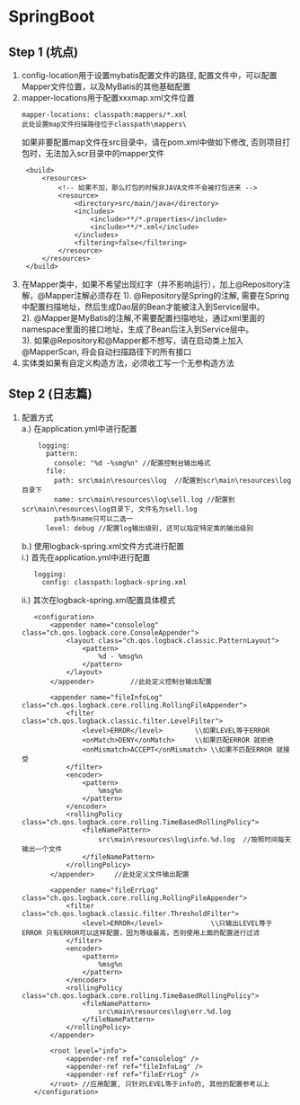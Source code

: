 # SpringBoot 

## Step 1 (坑点)  
1. config-location用于设置mybatis配置文件的路径, 配置文件中，可以配置Mapper文件位置，以及MyBatis的其他基础配置
2. mapper-locations用于配置xxxmap.xml文件位置
   ```
   mapper-locations: classpath:mappers/*.xml
   此处设置map文件扫描路径位于classpath\mappers\  
   ```
   如果非要配置map文件在src目录中，请在pom.xml中做如下修改, 否则项目打包时，无法加入scr目录中的mapper文件
   ```
    <build>
        <resources>
            <!-- 如果不加，那么打包的时候非JAVA文件不会被打包进来 -->
            <resource>
                <directory>src/main/java</directory>
                <includes>
                    <include>**/*.properties</include>
                    <include>**/*.xml</include>
                </includes>
                <filtering>false</filtering>
            </resource>
        </resources>
    </build>    
   ```
3. 在Mapper类中，如果不希望出现红字（并不影响运行），加上@Repository注解，@Mapper注解必须存在
    1). @Repository是Spring的注解, 需要在Spring中配置扫描地址，然后生成Dao层的Bean才能被注入到Service层中。  
    2). @Mapper是MyBatis的注解,不需要配置扫描地址，通过xml里面的namespace里面的接口地址，生成了Bean后注入到Service层中。  
    3). 如果@Repository和@Mapper都不想写，请在启动类上加入@MapperScan, 将会自动扫描路径下的所有接口
4. 实体类如果有自定义构造方法，必须收工写一个无参构造方法  

## Step 2 (日志篇)
1. 配置方式  
    a.) 在application.yml中进行配置
    ```
        logging:
          pattern:
            console: "%d -%smg%n" //配置控制台输出格式
          file:
            path: src\main\resources\log  //配置到scr\main\resources\log目录下
            name: src\main\resources\log\sell.log //配置到scr\main\resources\log目录下, 文件名为sell.log
            path与name只可以二选一
          level: debug //配置log输出级别, 还可以指定特定类的输出级别  
    ```
    b.) 使用logback-spring.xml文件方式进行配置   
    i.) 首先在application.yml中进行配置  
     ```
        logging:
          config: classpath:logback-spring.xml
     ``` 
    ii.) 其次在logback-spring.xml配置具体模式
     ```
        <configuration>
            <appender name="consolelog" class="ch.qos.logback.core.ConsoleAppender">
                <layout class="ch.qos.logback.classic.PatternLayout">
                    <pattern>
                        %d - %msg%n
                    </pattern>
                </layout>
            </appender>         //此处定义控制台输出配置
        
            <appender name="fileInfoLog" class="ch.qos.logback.core.rolling.RollingFileAppender">
                <filter class="ch.qos.logback.classic.filter.LevelFilter">
                    <level>ERROR</level>        \\如果LEVEL等于ERROR
                    <onMatch>DENY</onMatch>     \\如果匹配ERROR 就拒绝
                    <onMismatch>ACCEPT</onMismatch> \\如果不匹配ERROR 就接受
                </filter>
                <encoder>
                    <pattern>
                        %msg%n
                    </pattern>
                </encoder>
                <rollingPolicy class="ch.qos.logback.core.rolling.TimeBasedRollingPolicy">
                    <fileNamePattern>
                        src\main\resources\log\info.%d.log  //按照时间每天输出一个文件
                    </fileNamePattern>
                </rollingPolicy>
            </appender>     //此处定义文件输出配置 
        
            <appender name="fileErrLog" class="ch.qos.logback.core.rolling.RollingFileAppender">
                <filter class="ch.qos.logback.classic.filter.ThresholdFilter">
                    <level>ERROR</level>            \\只输出LEVEL等于ERROR 只有ERROR可以这样配置，因为等级最高，否则使用上面的配置进行过滤
                </filter>
                <encoder>
                    <pattern>
                        %msg%n
                    </pattern>
                </encoder>
                <rollingPolicy class="ch.qos.logback.core.rolling.TimeBasedRollingPolicy">
                    <fileNamePattern>
                        src\main\resources\log\err.%d.log
                    </fileNamePattern>
                </rollingPolicy>
            </appender>
        
            <root level="info">
                <appender-ref ref="consolelog" />       
                <appender-ref ref="fileInfoLog" />
                <appender-ref ref="fileErrLog" />
            </root> //应用配置, 只针对LEVEL等于info的, 其他的配置参考以上
        </configuration>
    ```